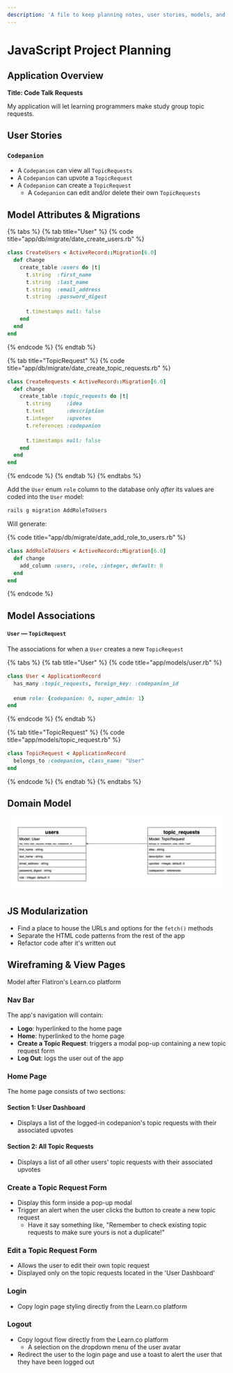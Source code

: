 ```yaml
---
description: 'A file to keep planning notes, user stories, models, and associations'
---
```


# JavaScript Project Planning

## Application Overview

**Title: Code Talk Requests**

My application will let learning programmers make study group topic requests.

## User Stories

### `Codepanion`

* A `Codepanion` can view all `TopicRequests`
* A `Codepanion` can upvote a `TopicRequest`
* A `Codepanion` can create a `TopicRequest`
  * A `Codepanion` can edit and/or delete their own `TopicRequests`

## Model Attributes & Migrations

{% tabs %}
{% tab title="User" %}
{% code title="app/db/migrate/date\_create\_users.rb" %}
```ruby
class CreateUsers < ActiveRecord::Migration[6.0]
  def change
    create_table :users do |t|
      t.string  :first_name
      t.string  :last_name
      t.string  :email_address
      t.string  :password_digest
      
      t.timestamps null: false
    end
  end
end
```
{% endcode %}
{% endtab %}

{% tab title="TopicRequest" %}
{% code title="app/db/migrate/date\_create\_topic\_requests.rb" %}
```ruby
class CreateRequests < ActiveRecord::Migration[6.0]
  def change
    create_table :topic_requests do |t|
      t.string     :idea
      t.text       :description
      t.integer    :upvotes
      t.references :codepanion
      
      t.timestamps null: false
    end
  end
end
```
{% endcode %}
{% endtab %}
{% endtabs %}

Add the `User` enum `role` column to the database only _after_ its values are coded into the `User` model:

```bash
rails g migration AddRoleToUsers
```

Will generate:

{% code title="app/db/migrate/date\_add\_role\_to\_users.rb" %}
```ruby
class AddRoleToUsers < ActiveRecord::Migration[6.0]
  def change
    add_column :users, :role, :integer, default: 0
  end
end
```
{% endcode %}

## Model Associations

#### `User` — `TopicRequest`

The associations for when a `User` creates a new `TopicRequest`

{% tabs %}
{% tab title="User" %}
{% code title="app/models/user.rb" %}
```ruby
class User < ApplicationRecord
  has_many :topic_requests, foreign_key: :codepanion_id
  
  enum role: {codepanion: 0, super_admin: 1}
end
```
{% endcode %}
{% endtab %}

{% tab title="TopicRequest" %}
{% code title="app/models/topic\_request.rb" %}
```ruby
class TopicRequest < ApplicationRecord
  belongs_to :codepanion, class_name: "User"
end
```
{% endcode %}
{% endtab %}
{% endtabs %}

## Domain Model

![Model Map MVP](../../.gitbook/assets/model-map-mvp.jpg)

## JS Modularization

* Find a place to house the URLs and options for the `fetch()` methods
* Separate the HTML code patterns from the rest of the app
* Refactor code after it's written out

## Wireframing & View Pages

Model after Flatiron's Learn.co platform

### Nav Bar

The app's navigation will contain:

* **Logo**: hyperlinked to the home page
* **Home**: hyperlinked to the home page
* **Create a Topic Request**: triggers a modal pop-up containing a new topic request form
* **Log Out**: logs the user out of the app

### Home Page

The home page consists of two sections:

#### Section 1: User Dashboard

* Displays a list of the logged-in codepanion's topic requests with their associated upvotes

#### Section 2: All Topic Requests

* Displays a list of all other users' topic requests with their associated upvotes

### Create a Topic Request Form

* Display this form inside a pop-up modal
* Trigger an alert when the user clicks the button to create a new topic request
  * Have it say something like, "Remember to check existing topic requests to make sure yours is not a duplicate!"

### Edit a Topic Request Form

* Allows the user to edit their own topic request
* Displayed only on the topic requests located in the 'User Dashboard'

### Login

* Copy login page styling directly from the Learn.co platform

### Logout

* Copy logout flow directly from the Learn.co platform
  * A selection on the dropdown menu of the user avatar
* Redirect the user to the login page and use a toast to alert the user that they have been logged out

